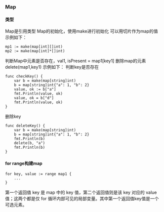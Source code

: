 ### Map

#### 类型
Map是引用类型
Map的初始化，使用make进行初始化
可以用切片作为map的值
示例如下：
```
mp1 := make(map[int][]int)
mp2 := make(map[int]*[]int)
```
判断Map中元素是否存在，val1, isPresent = map1[key1]
删除map的元素 delete(map1,key1)
示例如下：
判断key是否存在
```
func checkKey() {
	var b = make(map[string]int)
	b = map[string]int{"a": 1, "b": 2}
	value, ok := b["a"]
	fmt.Println(value, ok)
	value, ok = b["d"]
	fmt.Println(value, ok)
}
```
删除key
```
func deleteKey() {
	var b = make(map[string]int)
	b = map[string]int{"a": 1, "b": 2}
	fmt.Println(b)
	delete(b, "a")
	fmt.Println(b)
}
```
#### for range构建map
```
for key, value := range map1 {
	...
}
```
第一个返回值 key 是 map 中的 key 值，第二个返回值则是该 key 对应的 value 值；这两个都是仅 for 循环内部可见的局部变量。其中第一个返回值key值是一个可选元素。